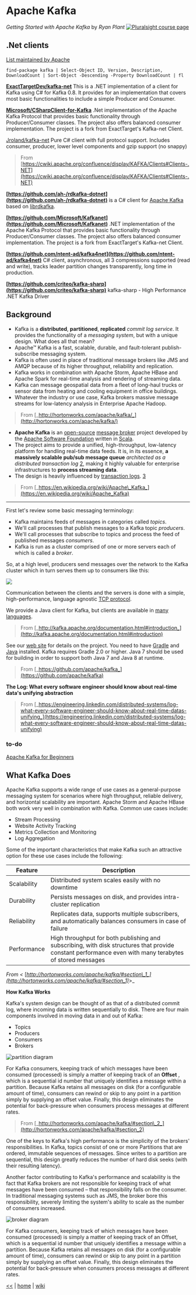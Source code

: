 # Apache Kafka
_Getting Started with Apache Kafka_ by _Ryan Plant_ [![Pluralsight course page](https://img.shields.io/badge/Pluralsight-course-lightgrey.svg)](https://app.pluralsight.com/library/courses/apache-kafka-getting-started/table-of-contents)


## .Net clients
[List maintained by Apache](https://cwiki.apache.org/confluence/display/KAFKA/Clients#Clients-.NET)

`find-package kafka | Select-Object ID, Version, Description, DownloadCount | Sort-Object -Descending -Property DownloadCount | fl`

**[ExactTargetDev/kafka-net](https://github.com/ExactTargetDev/kafka-net)**
This is a .NET implementation of a client for Kafka using C# for Kafka 0.8. It provides for an implementation that covers most basic functionalities to include a simple Producer and Consumer.

**[Microsoft/CSharpClient-for-Kafka](https://github.com/Microsoft/CSharpClient-for-Kafka)**
.Net implementation of the Apache Kafka Protocol that provides basic functionality through Producer/Consumer classes. The project also offers balanced consumer implementation. The project is a fork from ExactTarget's Kafka-net Client.

[Jroland/kafka-net](https://github.com/Jroland/kafka-net)
Pure C# client with full protocol support.  Includes consumer, producer, lower level components and gzip support (no snappy)
> From [https://cwiki.apache.org/confluence/display/KAFKA/Clients#Clients-.NET](https://cwiki.apache.org/confluence/display/KAFKA/Clients#Clients-.NET)

**[https://github.com/ah-/rdkafka-dotnet](https://github.com/ah-/rdkafka-dotnet)**  is a C# client for  [Apache Kafka](http://kafka.apache.org/) based on  [librdkafka](https://github.com/edenhill/librdkafka).

**[https://github.com/Microsoft/Kafkanet](https://github.com/Microsoft/Kafkanet)**
.NET implementation of the Apache Kafka Protocol that provides basic functionality through Producer/Consumer classes.
The project also offers balanced consumer implementation. The project is a fork from ExactTarget's Kafka-net Client. 

**[https://github.com/ntent-ad/kafka4net](https://github.com/ntent-ad/kafka4net)** 
C# client, asynchronous, all 3 compressions supported (read and write), tracks leader partition changes transparently, long time in production.

**[https://github.com/criteo/kafka-sharp](https://github.com/criteo/kafka-sharp)**
kafka-sharp - High Performance .NET Kafka Driver

## Background

+ Kafka is a **distributed**, **partitioned**, **replicated** _commit log service_. It provides the functionality of a _messaging system_, but with a unique design. What does all that mean?
+ Apache™ Kafka is a fast, scalable, durable, and fault-tolerant publish-subscribe messaging system.
+ Kafka is often used in place of traditional message brokers like JMS and AMQP because of its higher throughput, reliability and replication.
+ Kafka works in combination with Apache Storm, Apache HBase and Apache Spark for real-time analysis and rendering of streaming data.
+ Kafka can message geospatial data from a fleet of long-haul trucks or sensor data from heating and cooling equipment in office buildings.
+ Whatever the industry or use case, Kafka brokers massive message streams for low-latency analysis in Enterprise Apache Hadoop.

> From  [_http://hortonworks.com/apache/kafka/_](http://hortonworks.com/apache/kafka/)
+ **Apache Kafka** is an [open-source](https://en.wikipedia.org/wiki/Open_source) [message broker](https://en.wikipedia.org/wiki/Message_broker) project developed by the [Apache Software Foundation](https://en.wikipedia.org/wiki/Apache_Software_Foundation) written in [Scala](https://en.wikipedia.org/wiki/Scala_%28programming_language%29).
+ The project aims to provide a unified, high-throughput, low-latency platform for handling real-time data feeds. It is, in its essence, **a massively scalable pub/sub message queue** _architected as a distributed transaction log_ [2](https://en.wikipedia.org/wiki/Apache_Kafka#cite_note-2), making it highly valuable for enterprise infrastructures to **process streaming data**.
+ The design is heavily influenced by [transaction logs](https://en.wikipedia.org/wiki/Transaction_log). [3](https://en.wikipedia.org/wiki/Apache_Kafka#cite_note-3)

>From [_https://en.wikipedia.org/wiki/Apache\_Kafka_](https://en.wikipedia.org/wiki/Apache_Kafka)


***

First let's review some basic messaging terminology:

- Kafka maintains feeds of messages in categories called _topics_.
- We&#39;ll call processes that publish messages to a Kafka topic _producers_.
- We&#39;ll call processes that subscribe to topics and process the feed of published messages _consumers_.
- Kafka is run as a cluster comprised of one or more servers each of which is called a _broker_.

So, at a high level, producers send messages over the network to the Kafka cluster which in turn serves them up to consumers like this:

 ![](https://g7udqw.by3302.livefilestore.com/y3m_iO5d-2s1tGAmB3j_oWs7hffUi0_wTY1WT6dDmB17-gQpGbfqyTHKCuxhMLGw6ZipuN-5QP9VmYDe0Co21SMvJ6XAa2pV1C4edIfTebgNWGb4Cld_TJMWiqGslN0-jP90NaP7EhpotLjvntRQEPf8pCrPLFDmYJEpxC79Yxjl1M?width=258&height=180&cropmode=none)

Communication between the clients and the servers is done with a simple, high-performance, language agnostic [TCP protocol](https://kafka.apache.org/protocol.html).

We provide a Java client for Kafka, but clients are available in [many languages](https://cwiki.apache.org/confluence/display/KAFKA/Clients).

>From [_http://kafka.apache.org/documentation.html#introduction_](http://kafka.apache.org/documentation.html#introduction) 

See our [web site](http://kafka.apache.org) for details on the project.
You need to have [Gradle](http://www.gradle.org/installation) and [Java](http://www.oracle.com/technetwork/java/javase/downloads/index.html) installed. Kafka requires Gradle 2.0 or higher. Java 7 should be used for building in order to support both Java 7 and Java 8 at runtime.

>From [_https://github.com/apache/kafka_](https://github.com/apache/kafka)

**The Log: What every software engineer should know about real-time data&#39;s unifying abstraction**

> From [_https://engineering.linkedin.com/distributed-systems/log-what-every-software-engineer-should-know-about-real-time-datas-unifying_](https://engineering.linkedin.com/distributed-systems/log-what-every-software-engineer-should-know-about-real-time-datas-unifying)

### to-do

[Apache Kafka for Beginners](http://blog.cloudera.com/blog/2014/09/apache-kafka-for-beginners/)




## What Kafka Does

Apache Kafka supports a wide range of use cases as a general-purpose messaging system for scenarios where high throughput, reliable delivery, and horizontal scalability are important. Apache Storm and Apache HBase both work very well in combination with Kafka. Common use cases include:

- Stream Processing
- Website Activity Tracking
- Metrics Collection and Monitoring
- Log Aggregation

Some of the important characteristics that make Kafka such an attractive option for these use cases include the following:

| **Feature** | **Description** |
| --- | --- |
| Scalability | Distributed system scales easily with no downtime |
| Durability | Persists messages on disk, and provides intra-cluster replication |
| Reliability | Replicates data, supports multiple subscribers, and automatically balances consumers in case of failure |
| Performance | High throughput for both publishing and subscribing, with disk structures that provide constant performance even with many terabytes of stored messages |

_From &lt;_ [_http://hortonworks.com/apache/kafka/#section\_1_](http://hortonworks.com/apache/kafka/#section_1)_&gt;_

**How Kafka Works**

Kafka&#39;s system design can be thought of as that of a distributed commit log, where incoming data is written sequentially to disk. There are four main components involved in moving data in and out of Kafka:

- Topics
- Producers
- Consumers
- Brokers

 ![partition diagram](https://vbp6kg.by3302.livefilestore.com/y3mnzaqcjL9GHqNp7L5Oiqi8hn4focoT733Y-C_t-78oWrgFq61k_5lmF_Hnltu5uYEal1VYBy7XwVrJ2IJJ_VUMF-kLn_Z9UR_es_OZxF0OQJFp5vDV1JAhjQPzWRYIpeyMdLoeiAgiLe0y9Z_VB-4AH7K4Pj4buh8JoUFRrj_TD8?width=469&height=462&cropmode=none)

For Kafka consumers, keeping track of which messages have been consumed (processed) is simply a matter of keeping track of an **Offset** , which is a sequential id number that uniquely identifies a message within a partition. Because Kafka retains all messages on disk (for a configurable amount of time), consumers can rewind or skip to any point in a partition simply by supplying an offset value. Finally, this design eliminates the potential for back-pressure when consumers process messages at different rates.

> From [_http://hortonworks.com/apache/kafka/#section\_2_](http://hortonworks.com/apache/kafka/#section_2)


One of the keys to Kafka&#39;s high performance is the simplicity of the brokers&#39; responsibilities. In Kafka, topics consist of one or more Partitions that are ordered, immutable sequences of messages. Since writes to a partition are sequential, this design greatly reduces the number of hard disk seeks (with their resulting latency).

Another factor contributing to Kafka&#39;s performance and scalability is the fact that Kafka brokers are not responsible for keeping track of what messages have been consumed – that responsibility falls on the consumer. In traditional messaging systems such as JMS, the broker bore this responsibility, severely limiting the system&#39;s ability to scale as the number of consumers increased.

 ![broker diagram](https://hiqr5q.by3302.livefilestore.com/y3mL2zZ0kKbHelziORap8E_JcGlfWffIRMJ_1YMAyu4FquwOXE6O73jkHMzUzrZqe6WdOLVTJ29Uyn6IL9RQsqclmLgMQieF8yXj5pKbgFHBFNCgVepeppBPCXsJYulzLMreJi5OrHyzwi3aAso5JrtMI-xqfymEfAAs5Qe7kPefac?width=844&height=484&cropmode=none)

For Kafka consumers, keeping track of which messages have been consumed (processed) is simply a matter of keeping track of an Offset, which is a sequential id number that uniquely identifies a message within a partition. Because Kafka retains all messages on disk (for a configurable amount of time), consumers can rewind or skip to any point in a partition simply by supplying an offset value. Finally, this design eliminates the potential for back-pressure when consumers process messages at different rates.

[<<](../Messaging.md) 
| 
[home](https://github.com/illegitimis/Tutorial) 
| 
[wiki](https://github.com/illegitimis/Tutorial/wiki) 